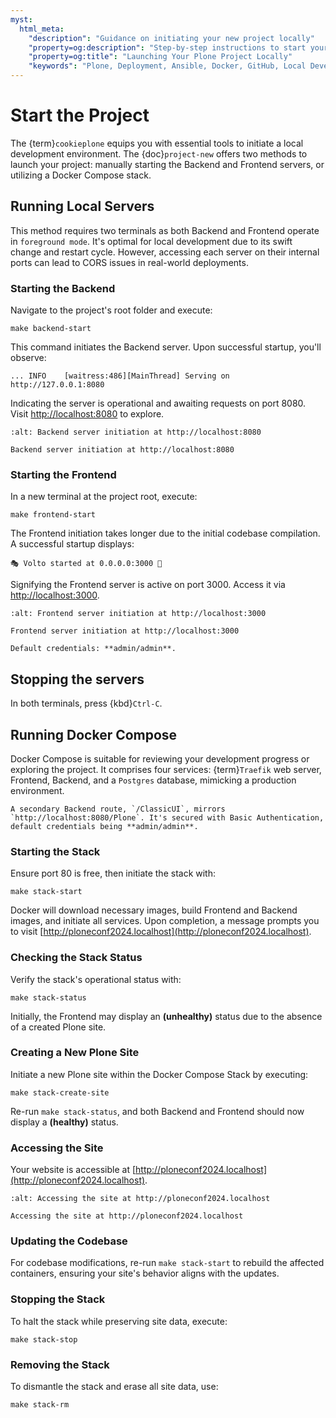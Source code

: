 ```yaml
---
myst:
  html_meta:
    "description": "Guidance on initiating your new project locally"
    "property=og:description": "Step-by-step instructions to start your Plone project on your local machine."
    "property=og:title": "Launching Your Plone Project Locally"
    "keywords": "Plone, Deployment, Ansible, Docker, GitHub, Local Development"
---
```


# Start the Project

The {term}`cookieplone` equips you with essential tools to initiate a local development environment. The {doc}`project-new` offers two methods to launch your project: manually starting the Backend and Frontend servers, or utilizing a Docker Compose stack.

## Running Local Servers

This method requires two terminals as both Backend and Frontend operate in `foreground mode`. It's optimal for local development due to its swift change and restart cycle. However, accessing each server on their internal ports can lead to CORS issues in real-world deployments.

### Starting the Backend

Navigate to the project's root folder and execute:

```shell
make backend-start
```

This command initiates the Backend server. Upon successful startup, you'll observe:

```
... INFO    [waitress:486][MainThread] Serving on http://127.0.0.1:8080
```

Indicating the server is operational and awaiting requests on port 8080. Visit [http://localhost:8080](http://localhost:8080) to explore.

```{figure} _static/start_backend_localhost.png
:alt: Backend server initiation at http://localhost:8080

Backend server initiation at http://localhost:8080
```


### Starting the Frontend

In a new terminal at the project root, execute:

```shell
make frontend-start
```

The Frontend initiation takes longer due to the initial codebase compilation. A successful startup displays:

```
🎭 Volto started at 0.0.0.0:3000 🚀
```

Signifying the Frontend server is active on port 3000. Access it via [http://localhost:3000](http://localhost:3000).

```{figure} _static/start_frontend_localhost.png
:alt: Frontend server initiation at http://localhost:3000

Frontend server initiation at http://localhost:3000
```

```{note}
Default credentials: **admin/admin**.
```

## Stopping the servers

In both terminals, press {kbd}`Ctrl-C`.

## Running Docker Compose

Docker Compose is suitable for reviewing your development progress or exploring the project. It comprises four services: {term}`Traefik` web server, Frontend, Backend, and a `Postgres` database, mimicking a production environment.

```{note}
A secondary Backend route, `/ClassicUI`, mirrors `http://localhost:8080/Plone`. It's secured with Basic Authentication, default credentials being **admin/admin**.
```

### Starting the Stack

Ensure port 80 is free, then initiate the stack with:

```shell
make stack-start
```

Docker will download necessary images, build Frontend and Backend images, and initiate all services. Upon completion, a message prompts you to visit [http://ploneconf2024.localhost](http://ploneconf2024.localhost).

### Checking the Stack Status

Verify the stack's operational status with:

```shell
make stack-status
```

Initially, the Frontend may display an **(unhealthy)** status due to the absence of a created Plone site.

### Creating a New Plone Site

Initiate a new Plone site within the Docker Compose Stack by executing:

```shell
make stack-create-site
```

Re-run `make stack-status`, and both Backend and Frontend should now display a **(healthy)** status.

### Accessing the Site

Your website is accessible at [http://ploneconf2024.localhost](http://ploneconf2024.localhost).

```{figure} _static/start_stack_localhost.png
:alt: Accessing the site at http://ploneconf2024.localhost

Accessing the site at http://ploneconf2024.localhost
```

### Updating the Codebase

For codebase modifications, re-run `make stack-start` to rebuild the affected containers, ensuring your site's behavior aligns with the updates.

### Stopping the Stack

To halt the stack while preserving site data, execute:

```shell
make stack-stop
```

### Removing the Stack

To dismantle the stack and erase all site data, use:

```shell
make stack-rm
```
